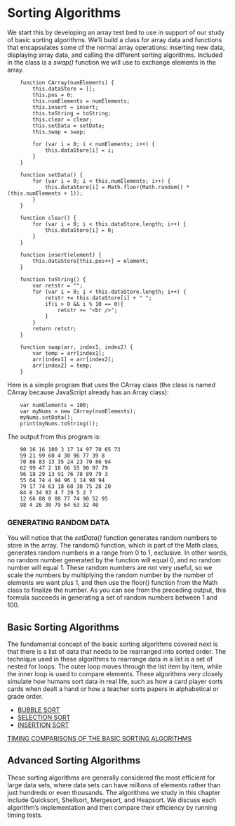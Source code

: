 # Sorting Algorithms

We start this by developing an array test bed to use in support of our study of basic sorting algorithms. We’ll build a class for array data and functions that encapsulates some of the normal array operations: inserting new data, displaying array data, and calling the different sorting algorithms. Included in the class is a *swap()* function we will use to exchange elements in the array.
```
    function CArray(numElements) {
        this.dataStore = [];
        this.pos = 0;
        this.numElements = numElements;
        this.insert = insert;
        this.toString = toString;
        this.clear = clear;
        this.setData = setData;
        this.swap = swap;

        for (var i = 0; i < numElements; i++) {
            this.dataStore[i] = i;
        }
    }

    function setData() {
        for (var i = 0; i < this.numElements; i++) {
            this.dataStore[i] = Math.floor(Math.random() * (this.numElements + 1));
        }
    }

    function clear() {
        for (var i = 0; i < this.dataStore.length; i++) {
            this.dataStore[i] = 0;
        }
    }

    function insert(element) {
        this.dataStore[this.pos++] = element;
    }

    function toString() {
        var retstr = "";
        for (var i = 0; i < this.dataStore.length; i++) {
            retstr += this.dataStore[i] + " ";
            if(i > 0 && i % 10 == 0){
                retstr += "<br />";
            }
        }
        return retstr;
    }

    function swap(arr, index1, index2) {
        var temp = arr[index1];
        arr[index1] = arr[index2];
        arr[index2] = temp;
    }
```

Here is a simple program that uses the CArray class (the class is named CArray because JavaScript already has an Array class):
```
    var numElements = 100;
    var myNums = new CArray(numElements);
    myNums.setData();
    print(myNums.toString());
```

The output from this program is:
```
    90 16 16 100 3 17 14 97 70 65 73
    59 21 99 60 4 30 96 77 39 8
    70 86 83 13 35 24 23 70 86 94
    62 99 47 2 18 66 55 90 97 79
    96 18 29 13 91 76 78 89 79 3
    55 64 74 4 94 96 1 14 98 94
    79 17 74 63 18 60 38 75 28 20
    84 8 34 93 4 7 39 5 2 7
    12 66 88 0 88 77 74 90 52 95
    98 4 26 30 79 64 63 32 40
```

### GENERATING RANDOM DATA

You will notice that the *setData()* function generates random numbers to store in the array. The random() function, which is part of the Math class, generates random numbers in a range from 0 to 1, exclusive. In other words, no random number generated by the function will equal 0, and no random number will equal 1. These random numbers are not very useful, so we scale the numbers by multiplying the random number by the number of elements we want plus 1, and then use the floor() function from the Math class to finalize the number. As you can see from the preceding output, this formula succeeds in generating a set of random numbers between 1 and 100.

## Basic Sorting Algorithms

The fundamental concept of the basic sorting algorithms covered next is that there is a list of data that needs to be rearranged into sorted order. The technique used in these algorithms to rearrange data in a list is a set of nested for loops. The outer loop moves through the list item by item, while the inner loop is used to compare elements. These algorithms very closely simulate how humans sort data in real life, such as how a card player sorts cards when dealt a hand or how a teacher sorts papers in alphabetical or grade order.

* [BUBBLE SORT](01_BUBBLE_SORT)
* [SELECTION SORT](02_SELECTION_SORT)
* [INSERTION SORT](03_INSERTION_SORT)

[TIMING COMPARISONS OF THE BASIC SORTING ALGORITHMS](TIMING_COMPARE_BASIC_SORTING)

## Advanced Sorting Algorithms

These sorting algorithms are generally considered the most efficient for large data sets, where data sets can have millions of elements rather than just hundreds or even thousands. The algorithms we study in this chapter include Quicksort, Shellsort, Mergesort, and Heapsort. We discuss each algorithm’s implementation and then compare their efficiency by running timing tests.
